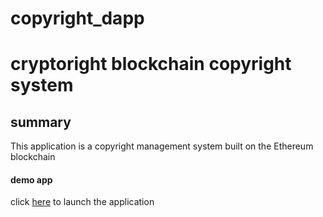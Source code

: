 # copyright_dapp

# cryptoright blockchain copyright system

## summary

This application is a copyright management system built on the Ethereum blockchain

#### demo app

click [here](frontend/index.html) to launch the application 
